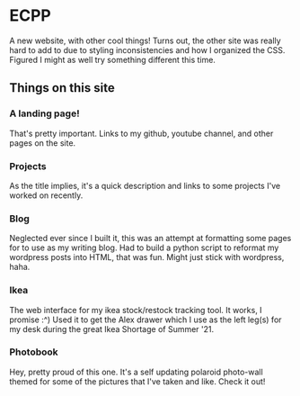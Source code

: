 # ECPP
A new website, with other cool things!
Turns out, the other site was really hard to add to due to styling inconsistencies and how I organized the CSS. Figured I might as well try something different this time.

## Things on this site
### A landing page! 
That's pretty important. Links to my github, youtube channel, and other pages on the site.

### Projects
As the title implies, it's a quick description and links to some projects I've worked on recently.

### Blog
Neglected ever since I built it, this was an attempt at formatting some pages for to use as my writing blog. Had to build a python script to reformat my wordpress posts into HTML, that was fun. Might just stick with wordpress, haha.

### Ikea
The web interface for my ikea stock/restock tracking tool. It works, I promise :^) Used it to get the Alex drawer which I use as the left leg(s) for my desk during the great Ikea Shortage of Summer '21.

### Photobook
Hey, pretty proud of this one. It's a self updating polaroid photo-wall themed for some of the pictures that I've taken and like. Check it out!
